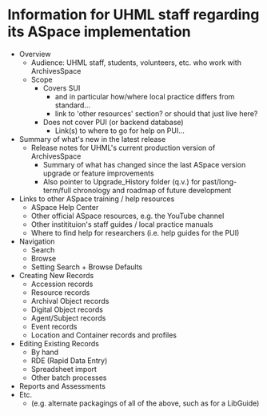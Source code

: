 # Information for UHML staff regarding its ASpace implementation

- Overview
  - Audience: UHML staff, students, volunteers, etc. who work with ArchivesSpace
  - Scope
    - Covers SUI
      - and in particular how/where local practice differs from standard...
      - link to 'other resources' section? or should that just live here?
    - Does not cover PUI (or backend database)
      - Link(s) to where to go for help on PUI...
- Summary of what's new in the latest release
  - Release notes for UHML's current production version of ArchivesSpace
    - Summary of what has changed since the last ASpace version upgrade or feature improvements
    - Also pointer to Upgrade_History folder (q.v.) for past/long-term/full chronology and roadmap of future development
- Links to other ASpace training / help resources 
  - ASpace Help Center
  - Other official ASpace resources, e.g. the YouTube channel
  - Other institituion's staff guides / local practice manuals
  - Where to find help for researchers (i.e. help guides for the PUI)
- Navigation
  - Search
  - Browse
  - Setting Search + Browse Defaults
- Creating New Records
  - Accession records
  - Resource records
  - Archival Object records
  - Digital Object records
  - Agent/Subject records
  - Event records
  - Location and Container records and profiles
- Editing Existing Records
  - By hand
  - RDE (Rapid Data Entry)
  - Spreadsheet import
  - Other batch processes
- Reports and Assessments
- Etc.
  - (e.g. alternate packagings of all of the above, such as for a LibGuide)
